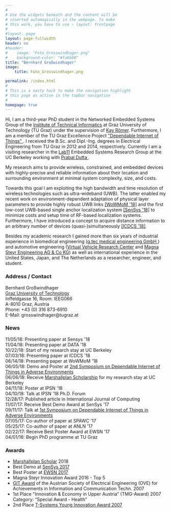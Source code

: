```yaml
---
#
# Use the widgets beneath and the content will be
# inserted automagically in the webpage. To make
# this work, you have to use › layout: frontpage
#
#layout: page
layout: page-fullwidth
header: no
#header:
#    image: "Foto_Grosswindhager.png"
#    background-color: "#fabb00"
title: "Bernhard Großwindhager"
image:
    title: Foto_Grosswindhager.png

permalink: /index.html
#
# This is a nasty hack to make the navigation highlight
# this page as active in the topbar navigation
#
homepage: true
---
```


Hi, I am a third-year PhD student in the Networked Embedded Systems Group of the <a href="http://www.iti.tugraz.at">Institute of Technical Informatics</a> at Graz University of Technology (TU Graz) under the supervision of <a href="https://www.tugraz.at/institute/iti/institut/team/prof-kay-roemer/"> Kay Römer</a>. 
Furthermore, I am a member of the TU Graz Excellence Project <a href="https://www.tugraz.at/projekte/dependablethings/home/"> "Dependable Internet of Things" </a>.
I received the B.Sc. and Dipl.-Ing. degrees in Electrical Engineering from TU Graz in 2012 and 2014, respectively.
Currently I am a visiting researcher in the <a href="https://lab11.eecs.umich.edu/index.html">Lab11</a> Embedded Systems Research Group at the UC Berkeley working with <a href="https://people.eecs.berkeley.edu/~prabal/"> Prabal Dutta </a>.

My research aims to provide wireless, constrained, and embedded devices with highly-precise and reliable information about their location and surrounding environment at minimal system complexity, size, and costs.
<!--reliable and efficient wireless communication and localization for future Internet-of-Things applications. -->
Towards this goal I am exploiting the high bandwidth and time resolution of wireless technologies such as ultra-wideband (UWB). 
The latter enabled my recent work on environment-dependent adaptation of physical layer parameters to provide highly robust UWB links <a href="https://ieeexplore.ieee.org/document/8449776">[WoWMoM '18]</a> and the first low-cost UWB-based single anchor
localization system <a href="https://dl.acm.org/citation.cfm?id=3274844">[SenSys '18]</a> to minimize costs and setup time of RF-based localization systems. 
Furthermore, I have introduced a concept to acquire distance information to an arbitrary number of devices (quasi-)simultaneously <a href="https://ieeexplore.ieee.org/document/8416412">[ICDCS '18]</a>. 

Besides my academic research I gained more than six years of industrial experience in biomedical engineering (<a href="http://www.gtec.at">g.tec medical engineering GmbH </a>) and automotive engineering
(<a href="https://www.v2c2.at">Virtual Vehicle Research Center</a> 
and <a href="https://www.magna.com/de/unternehmen/company-information/magna-gruppen/magna-steyr">Magna Steyr Engineering AG & Co KG</a>) as well as international experience in the United States, Japan,
and The Netherlands as a researcher, engineer, and student.

<!--The aim is to exploit the benefits of using this wireless technology providing high bandwidth to enable robust location-aware Internet-of-Things applications.
In my recent works I have developed an environment-dependent adaption algorithm to maintain highly reliable and efficient UWB links ([<a href="https://mymarshallplan.squarespace.com/overview-1">[WoWMoM ']]). 
His research interests include reliable and efficient ultra-wideband wireless communication and localization.
-->

<h3 id="address">Address / Contact</h3>
<p>
Bernhard Großwindhager<br />
<a href="https://www.tugraz.at/home/">Graz University of Technology</a><br />
Inffeldgasse 16, Room: IEEG066<br />
A-8010 Graz, Austria<br />
Phone: +43 (0) 316 873-6910<br />
E-Mail: grosswindhager@tugraz.at<br />
</p>

<h3 id="news">News</h3>
11/05/18: Presenting paper at Sensys '18 <br />
11/04/18: Presenting paper at DATA '18 <br />
10/22/18: Start of my research stay at UC Berkeley <br />
07/03/18: Presenting paper at ICDCS '18 <br />
06/14/18: Presenting paper at WoWMoM '18 <br />
06/05/18: Demo and Poster at <a href="https://www.tugraz.at/projekte/dependable-things/events/2nd-symposium-on-dependable-internet-of-things-in-adverse-environments/">2nd Symposium on Dependable Internet of Things in Adverse Environments</a> <br />
06/06/18: Receive <a href="https://mymarshallplan.squarespace.com/overview-1">Marshallplan Scholarship</a> for my research stay at UC Berkeley <br />
04/11/18: Poster at IPSN '18 <br />
04/10/18: Talk at IPSN '18 Ph.D. Forum <br />
12/28/17: Published article in International Journal of Computing <br />
11/07/17: Receive Best Demo Award at SenSys '17 <br />
09/11/17: Talk at <a href="https://www.tugraz.at/projekte/dependable-things/events/1st-symposium-on-dependable-internet-of-things-in-adverse-environments/">1st Symposium on Dependable Internet of Things in Adverse Environments</a> <br />
07/05/17: Co-author of paper at SPAWC '17 <br />
05/25/17: Co-author of paper at ANLN '17 <br />
02/22/17: Receive Best Poster Award at EWSN '17 <br />
04/01/16: Begin PhD programme at TU Graz <br />

<h3 id="awards">Awards</h3>
<ul>
<li><a href="https://mymarshallplan.squarespace.com/overview-1">Marshallplan Scholar</a> 2018</li>
<li>Best Demo at <a href="http://sensys.acm.org/2017/">SenSys 2017</a></li>
<li>Best Poster at <a href="http://www.ewsn2017.org/">EWSN 2017</a></li>
<li>Magna Steyr Innovation Award 2016 - Top 5</li>
<li><a href="https://www.htl-steyr.ac.at/index.php/abteilung-elektronik/projekte-e/858-brain-computer-interface-ausgezeichnet">GIT Award</a> of the Austrian Society of Electrical Engineering (OVE) for Achievements in Information and Communication Techn. 2007</li>
<li>1st Place "Innovation & Economy in Upper Austria” (TMG-Award) 2007<br>
Category: “Special Award - Health”</li>
<li>2nd Place <a href="https://www.pressetext.com/news/20070604010">T-Systems Young Innovation Award 2007</a></li>
</ul>

